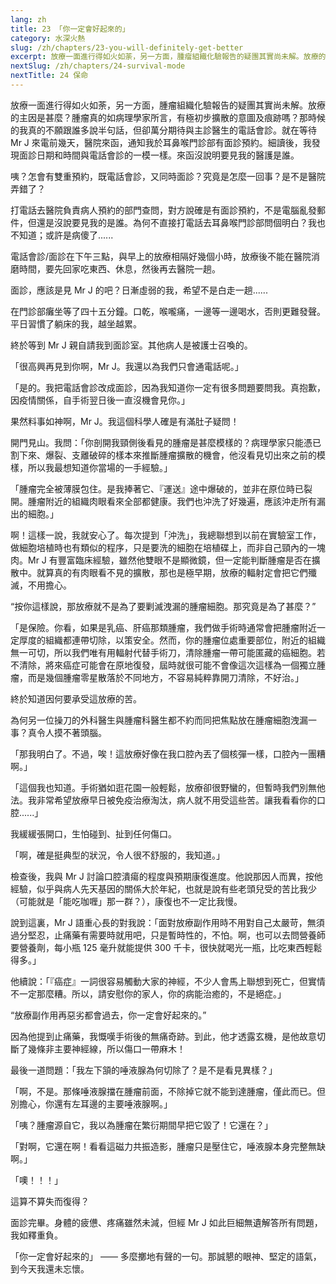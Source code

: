 ```yaml
---
lang: zh
title: 23 「你一定會好起來的」
category: 水深火熱
slug: /zh/chapters/23-you-will-definitely-get-better
excerpt: 放療一面進行得如火如荼，另一方面，腫瘤組織化驗報告的疑團其實尚未解。放療的主因是甚麼？腫瘤真的如病理學家所言，有極初步擴散的意圖及痕跡嗎？
nextSlug: /zh/chapters/24-survival-mode
nextTitle: 24 保命
---
```


<p class="cn">放療一面進行得如火如荼，另一方面，腫瘤組織化驗報告的疑團其實尚未解。放療的主因是甚麼？腫瘤真的如病理學家所言，有極初步擴散的意圖及痕跡嗎？那時候的我真的不願跟誰多說半句話，但卻萬分期待與主診醫生的電話會診。就在等待 Mr J 來電前幾天，醫院來函，通知我於耳鼻喉門診部有面診預約。細讀後，我發現面診日期和時間與電話會診的一模一樣。來函沒說明要見我的醫護是誰。

<p class="cn">咦？怎會有雙重預約，既電話會診，又同時面診？究竟是怎麼一回事？是不是醫院弄錯了？

<p class="cn">打電話去醫院負責病人預約的部門查問，對方說確是有面診預約，不是電腦亂發郵件，但還是沒說要見我的是誰。為何不直接打電話去耳鼻喉門診部問個明白？我也不知道；或許是病傻了......

<p class="cn">電話會診/面診在下午三點，與早上的放療相隔好幾個小時，放療後不能在醫院消磨時間，要先回家吃東西、休息，然後再去醫院一趟。

<p class="cn">面診，應該是見 Mr J 的吧？日漸虛弱的我，希望不是白走一趟......

<p class="cn">在門診部癱坐等了四十五分鐘。口乾，喉嚨痛，一邊等一邊喝水，否則更難發聲。平日習慣了躺床的我，越坐越累。

<p class="cn">終於等到 Mr J 親自請我到面診室。其他病人是被護士召喚的。

<p class="cn">「很高興再見到你啊，Mr J。我還以為我們只會通電話呢。」

<p class="cn">「是的。我把電話會診改成面診，因為我知道你一定有很多問題要問我。真抱歉，因疫情關係，自手術翌日後一直沒機會見你。」

<p class="cn">果然料事如神啊，Mr J。我這個科學人確是有滿肚子疑問！

<p class="cn">開門見山。我問：「你剖開我頸側後看見的腫瘤是甚麼模樣的？病理學家只能憑已割下來、爆裂、支離破碎的樣本來推斷腫瘤擴散的機會，他沒看見切出來之前的模樣，所以我最想知道你當場的一手經驗。」

<p class="cn">「腫瘤完全被薄膜包住。是我捧著它、『運送』途中爆破的，並非在原位時已裂開。腫瘤附近的組織肉眼看來全部都健康。我們也沖洗了好幾遍，應該沖走所有漏出的細胞。」

<p class="cn">啊！這樣一說，我就安心了。每次提到「沖洗」，我總聯想到以前在實驗室工作，做細胞培植時也有類似的程序，只是要洗的細胞在培植碟上，而非自己頸內的一塊肉。Mr J 有豐富臨床經驗，雖然他雙眼不是顯微鏡，但一定能判斷腫瘤是否在擴散中。就算真的有肉眼看不見的擴散，那也是極早期，放療的輻射定會把它們殲滅，不用擔心。

<q class="cn">按你這樣說，那放療就不是為了要剿滅洩漏的腫瘤細胞。那究竟是為了甚麼？

<p class="cn">「是保險。你看，如果是乳癌、肝癌那類腫瘤，我們做手術時通常會把腫瘤附近一定厚度的組織都連帶切除，以策安全。然而，你的腫瘤位處重要部位，附近的組織無一可切，所以我們唯有用輻射代替手術刀，清除腫瘤一帶可能匿藏的癌細胞。若不清除，將來癌症可能會在原地復發，屆時就很可能不會像這次這樣為一個獨立腫瘤，而是幾個腫瘤零星散落於不同地方，不容易純粹靠開刀清除，不好治。」

<p class="cn">終於知道因何要承受這放療的苦。

<p class="cn">為何另一位操刀的外科醫生與腫瘤科醫生都不約而同把焦點放在腫瘤細胞洩漏一事？真令人摸不著頭腦。

<p class="cn">「那我明白了。不過，唉！這放療好像在我口腔內丟了個核彈一樣，口腔內一團糟啊。」

<p class="cn">「這個我也知道。手術猶如逛花園一般輕鬆，放療卻很野蠻的，但暫時我們別無他法。我非常希望放療早日被免疫治療淘汰，病人就不用受這些苦。讓我看看你的口腔......」

<p class="cn">我緩緩張開口，生怕碰到、扯到任何傷口。

<p class="cn">「啊，確是挺典型的狀況，令人很不舒服的，我知道。」

<p class="cn">檢查後，我與 Mr J 討論口腔潰瘍的程度與預期康復進度。他說那因人而異，按他經驗，似乎與病人先天基因的關係大於年紀，也就是說有些老頭兒受的苦比我少（可能就是「能吃咖喱」那一群？），康復也不一定比我慢。

<p class="cn">說到這裏，Mr J 語重心長的對我說：「面對放療副作用時不用對自己太嚴苛，無須過分堅忍，止痛藥有需要時就用吧，只是暫時性的，不怕。啊，也可以去問營養師要營養劑，每小瓶 125 毫升就能提供 300 千卡，很快就喝光一瓶，比吃東西輕鬆得多。」

<p class="cn">他續說：「『癌症』一詞很容易觸動大家的神經，不少人會馬上聯想到死亡，但實情不一定那麼糟。所以，請安慰你的家人，你的病能治癒的，不是絕症。」

<q class="cn">放療副作用再惡劣都會過去，你一定會好起來的。

<p class="cn">因為他提到止痛藥，我慨嘆手術後的無痛奇跡。到此，他才透露玄機，是他故意切斷了幾條非主要神經線，所以傷口一帶麻木！

<p class="cn">最後一道問題：「我左下頷的唾液腺為何切除了？是不是看見異樣？」

<p class="cn">「啊，不是。那條唾液腺擋在腫瘤前面，不除掉它就不能到達腫瘤，僅此而已。但別擔心，你還有左耳邊的主要唾液腺啊。」

<p class="cn">「咦？腫瘤源自它，我以為腫瘤在繁衍期間早把它毀了！它還在？」

<p class="cn">「對啊，它還在啊！看看這磁力共振造影，腫瘤只是壓住它，唾液腺本身完整無缺啊。」

<p class="cn">「噢！！！」

<p class="cn">這算不算失而復得？

<p class="cn">面診完畢。身體的疲憊、疼痛雖然未減，但經 Mr J 如此巨細無遺解答所有問題，我如釋重負。

<p class="cn">「你一定會好起來的」 —— 多麼擲地有聲的一句。那誠懇的眼神、堅定的語氣，到今天我還未忘懷。

